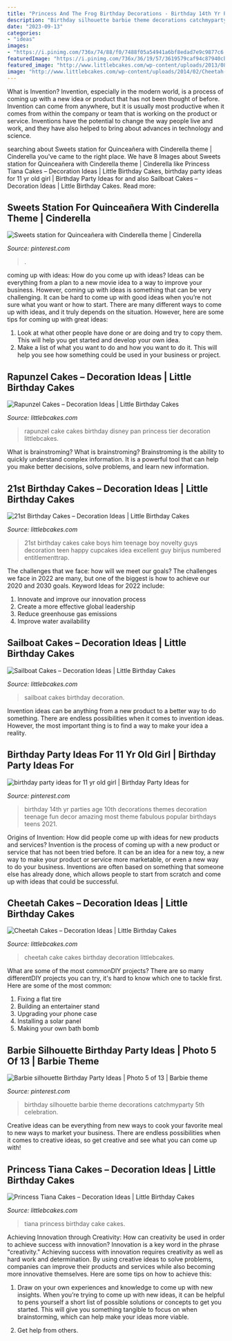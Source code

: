 ```yaml
---
title: "Princess And The Frog Birthday Decorations - Birthday 14th Yr Parties Age 10th Decorations Themes Decoration Teenage Fun Decor Amazing Most Theme Fabulous Popular Birthdays Teens 2021"
description: "Birthday silhouette barbie theme decorations catchmyparty 5th celebration"
date: "2023-09-13"
categories:
- "ideas"
images:
- "https://i.pinimg.com/736x/74/88/f0/7488f05a54941a6bf8edad7e9c9877c6.jpg"
featuredImage: "https://i.pinimg.com/736x/36/19/57/3619579caf94c87940cb9cce5d6916a8--silhouette-photo-th-birthday.jpg"
featured_image: "http://www.littlebcakes.com/wp-content/uploads/2013/08/Rapunzel-Cake-Pan.jpg"
image: "http://www.littlebcakes.com/wp-content/uploads/2014/02/Cheetah-Cake.jpg"
---
```



What is Invention?
Invention, especially in the modern world, is a process of coming up with a new idea or product that has not been thought of before. Invention can come from anywhere, but it is usually most productive when it comes from within the company or team that is working on the product or service. Inventions have the potential to change the way people live and work, and they have also helped to bring about advances in technology and science.

	

		
searching about Sweets station for Quinceañera with Cinderella theme | Cinderella you've came to the right place. We have 8 Images about Sweets station for Quinceañera with Cinderella theme | Cinderella like Princess Tiana Cakes – Decoration Ideas | Little Birthday Cakes, birthday party ideas for 11 yr old girl | Birthday Party Ideas for and also Sailboat Cakes – Decoration Ideas | Little Birthday Cakes. Read more:
		
    
## Sweets Station For Quinceañera With Cinderella Theme | Cinderella

<img loading=lazy src="https://i.pinimg.com/736x/74/88/f0/7488f05a54941a6bf8edad7e9c9877c6.jpg" onerror="this.onerror=null;this.src='https://tse4.mm.bing.net/th?id=OIP.gAfujmvnNbu-9GikiLp5ewHaLH&amp;pid=15.1';" alt="Sweets station for Quinceañera with Cinderella theme | Cinderella">

_Source: pinterest.com_

>. 

	

coming up with ideas: How do you come up with ideas?
Ideas can be everything from a plan to a new movie idea to a way to improve your business. However, coming up with ideas is something that can be very challenging. It can be hard to come up with good ideas when you’re not sure what you want or how to start. There are many different ways to come up with ideas, and it truly depends on the situation. However, here are some tips for coming up with great ideas: 
1. Look at what other people have done or are doing and try to copy them. This will help you get started and develop your own idea. 
2. Make a list of what you want to do and how you want to do it. This will help you see how something could be used in your business or project. 

    
## Rapunzel Cakes – Decoration Ideas | Little Birthday Cakes

<img loading=lazy src="http://www.littlebcakes.com/wp-content/uploads/2013/08/Rapunzel-Cake-Pan.jpg" onerror="this.onerror=null;this.src='https://tse3.mm.bing.net/th?id=OIP.tqgWB2Q-8wN5bo5QcUhSjQHaKI&amp;pid=15.1';" alt="Rapunzel Cakes – Decoration Ideas | Little Birthday Cakes">

_Source: littlebcakes.com_

>rapunzel cake cakes birthday disney pan princess tier decoration littlebcakes. 

	

What is brainstroming?
What is brainstroming? Brainstroming is the ability to quickly understand complex information. It is a powerful tool that can help you make better decisions, solve problems, and learn new information.

    
## 21st Birthday Cakes – Decoration Ideas | Little Birthday Cakes

<img loading=lazy src="http://www.littlebcakes.com/wp-content/uploads/2014/02/21st-Birthday-Cake.jpg" onerror="this.onerror=null;this.src='https://tse3.mm.bing.net/th?id=OIP.IIe9sO-NtsF3ANnAzBiuNAHaJ4&amp;pid=15.1';" alt="21st Birthday Cakes – Decoration Ideas | Little Birthday Cakes">

_Source: littlebcakes.com_

>21st birthday cakes cake boys him teenage boy novelty guys decoration teen happy cupcakes idea excellent guy birijus numbered entitlementtrap. 

	

The challenges that we face: how will we meet our goals?
The challenges we face in 2022 are many, but one of the biggest is how to achieve our 2020 and 2030 goals. Keyword Ideas for 2022 include: 
1. Innovate and improve our innovation process 
2. Create a more effective global leadership 
3. Reduce greenhouse gas emissions 
4. Improve water availability 

    
## Sailboat Cakes – Decoration Ideas | Little Birthday Cakes

<img loading=lazy src="http://www.littlebcakes.com/wp-content/uploads/2014/01/Sailboat-Birthday-Cakes.jpg" onerror="this.onerror=null;this.src='https://tse2.mm.bing.net/th?id=OIP.N5UFLvkIVDUgh8TPsIvUSAHaJ4&amp;pid=15.1';" alt="Sailboat Cakes – Decoration Ideas | Little Birthday Cakes">

_Source: littlebcakes.com_

>sailboat cakes birthday decoration. 

	

Invention ideas can be anything from a new product to a better way to do something. There are endless possibilities when it comes to invention ideas. However, the most important thing is to find a way to make your idea a reality.

    
## Birthday Party Ideas For 11 Yr Old Girl | Birthday Party Ideas For

<img loading=lazy src="https://i.pinimg.com/736x/7d/08/ef/7d08efe6253a31ed83e471a2e4ffb420--teen-birthday-parties-birthday-pins.jpg" onerror="this.onerror=null;this.src='https://tse1.mm.bing.net/th?id=OIP.-rc1d5_avoUlH4tU4n-tDAHaJ3&amp;pid=15.1';" alt="birthday party ideas for 11 yr old girl | Birthday Party Ideas for">

_Source: pinterest.com_

>birthday 14th yr parties age 10th decorations themes decoration teenage fun decor amazing most theme fabulous popular birthdays teens 2021. 

	

Origins of Invention: How did people come up with ideas for new products and services?
Invention is the process of coming up with a new product or service that has not been tried before. It can be an idea for a new toy, a new way to make your product or service more marketable, or even a new way to do your business. Inventions are often based on something that someone else has already done, which allows people to start from scratch and come up with ideas that could be successful.

    
## Cheetah Cakes – Decoration Ideas | Little Birthday Cakes

<img loading=lazy src="http://www.littlebcakes.com/wp-content/uploads/2014/02/Cheetah-Cake.jpg" onerror="this.onerror=null;this.src='https://tse4.mm.bing.net/th?id=OIP.5DkrL3y17bu9aMrsV_bzEwHaKS&amp;pid=15.1';" alt="Cheetah Cakes – Decoration Ideas | Little Birthday Cakes">

_Source: littlebcakes.com_

>cheetah cake cakes birthday decoration littlebcakes. 

	

What are some of the most commonDIY projects?
There are so many differentDIY projects you can try, it's hard to know which one to tackle first. Here are some of the most common: 
1. Fixing a flat tire 
2. Building an entertainer stand 
3. Upgrading your phone case 
4. Installing a solar panel 
5. Making your own bath bomb 

    
## Barbie Silhouette Birthday Party Ideas | Photo 5 Of 13 | Barbie Theme

<img loading=lazy src="https://i.pinimg.com/736x/36/19/57/3619579caf94c87940cb9cce5d6916a8--silhouette-photo-th-birthday.jpg" onerror="this.onerror=null;this.src='https://tse3.mm.bing.net/th?id=OIP.JV4UKlEcsZA_FKrW8h80wQHaJ4&amp;pid=15.1';" alt="Barbie silhouette Birthday Party Ideas | Photo 5 of 13 | Barbie theme">

_Source: pinterest.com_

>birthday silhouette barbie theme decorations catchmyparty 5th celebration. 

	

Creative ideas can be everything from new ways to cook your favorite meal to new ways to market your business. There are endless possibilities when it comes to creative ideas, so get creative and see what you can come up with!

    
## Princess Tiana Cakes – Decoration Ideas | Little Birthday Cakes

<img loading=lazy src="http://www.littlebcakes.com/wp-content/uploads/2014/01/Princess-Tiana-Birthday-Cake.jpg" onerror="this.onerror=null;this.src='https://tse2.mm.bing.net/th?id=OIP.2jZCY3i7Q0oFyN4VzKGOvgHaJ3&amp;pid=15.1';" alt="Princess Tiana Cakes – Decoration Ideas | Little Birthday Cakes">

_Source: littlebcakes.com_

>tiana princess birthday cake cakes. 

	

Achieving Innovation through Creativity: How can creativity be used in order to achieve success with innovation?
Innovation is a key word in the phrase "creativity." Achieving success with innovation requires creativity as well as hard work and determination. By using creative ideas to solve problems, companies can improve their products and services while also becoming more innovative themselves. Here are some tips on how to achieve this: 
1. Draw on your own experiences and knowledge to come up with new insights. When you’re trying to come up with new ideas, it can be helpful to pens yourself a short list of possible solutions or concepts to get you started. This will give you something tangible to focus on when brainstorming, which can help make your ideas more viable. 

2. Get help from others.


